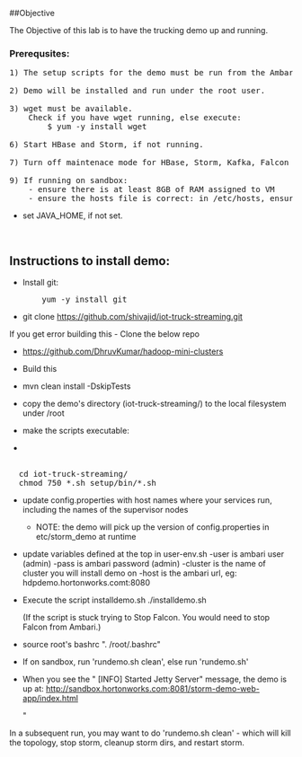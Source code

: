 ##Objective

The Objective of this lab is to have the trucking demo up and running.

### Prerequsites:

<pre>
1) The setup scripts for the demo must be run from the Ambari machine. For the lab please run it on sandbox.hortonworks.com.

2) Demo will be installed and run under the root user.

3) wget must be available.
	Check if you have wget running, else execute:
		$ yum -y install wget

6) Start HBase and Storm, if not running.

7) Turn off maintenace mode for HBase, Storm, Kafka, Falcon and Spark.

9) If running on sandbox:
	- ensure there is at least 8GB of RAM assigned to VM
	- ensure the hosts file is correct: in /etc/hosts, ensure hostname (e.g. sandbox.hortonworks.com) is mapped to actual IP of VM instead of 127.0.0.1
</pre>	

- set JAVA_HOME, if not set.

<pre>

</pre>

## Instructions to install demo:
 -  Install git:
 	<pre>
 		yum -y install git
 	</pre>
-  git clone https://github.com/shivajid/iot-truck-streaming.git

If you get error building this - Clone the below repo

- https://github.com/DhruvKumar/hadoop-mini-clusters
- Build this
- 	mvn clean install -DskipTests

- copy the demo's directory (iot-truck-streaming/) to the local filesystem under /root

- make the scripts executable:
- 
<pre>  
  cd iot-truck-streaming/
  chmod 750 *.sh setup/bin/*.sh
</pre>

- update config.properties with host names where your services run,  including the names of the supervisor nodes
	- NOTE: the demo will pick up the version of config.properties in etc/storm_demo at runtime

- update variables defined at the top in user-env.sh
	-user is ambari user (admin)
	-pass is ambari password (admin)
	-cluster is the name of cluster you will install demo on
	-host is the ambari url, eg: hdpdemo.hortonworks.comt:8080

- Execute the script installdemo.sh
		./installdemo.sh
		
	(If the script is stuck trying to Stop Falcon. You would need to stop Falcon from Ambari.)
	
- source root's bashrc ". /root/.bashrc"

- If on sandbox, run 'rundemo.sh clean', else run 'rundemo.sh'

- When you see the 
	"
	[INFO] Started Jetty Server" message, the demo is up at: 
	http://sandbox.hortonworks.com:8081/storm-demo-web-app/index.html
	
	"


In a subsequent run, you may want to do 'rundemo.sh clean' 
	- which will kill the topology, stop storm, cleanup storm dirs, and restart storm.

